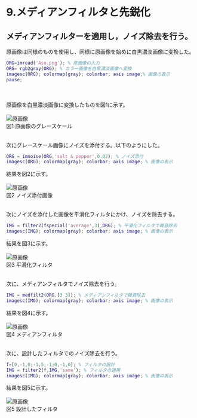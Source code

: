 # 9.メディアンフィルタと先鋭化
## メディアンフィルターを適用し，ノイズ除去を行う。

原画像は同様のものを使用し、同様に原画像を始めに白黒濃淡画像に変換した。
``` m
ORG=imread('Aso.png'); % 原画像の入力
ORG= rgb2gray(ORG); % カラー画像を白黒濃淡画像へ変換
imagesc(ORG); colormap(gray); colorbar; axis image;% 画像の表示
pause;
```
<br /><br />
原画像を白黒濃淡画像に変換したものを図1に示す。
<br /><br />
![原画像](https://github.com/Keitaro749/image_processing/blob/master/image/kadai9/kadai9_1.jpg)  
図1 原画像のグレースケール
<br /><br />

次にグレースケール画像にノイズを添付する。以下のようにした。
``` m
ORG = imnoise(ORG,'salt & pepper',0.02); % ノイズ添付
imagesc(ORG); colormap(gray); colorbar; axis image; % 画像の表示
```
結果を図2に示す。
<br /><br />
![原画像](https://github.com/Keitaro749/image_processing/blob/master/image/kadai9/kadai9_2.jpg)  
図2 ノイズ添付画像
<br /><br />

次にノイズを添付した画像を平滑化フィルタにかけ、ノイズを除去する。
``` m
IMG = filter2(fspecial('average',3),ORG); % 平滑化フィルタで雑音除去
imagesc(IMG); colormap(gray); colorbar; axis image; % 画像の表示
```
結果を図3に示す。
<br /><br />
![原画像](https://github.com/Keitaro749/image_processing/blob/master/image/kadai9/kadai9_3.jpg)  
図3 平滑化フィルタ
<br /><br />

次に、メディアンフィルタでノイズ除去を行う。
``` m
IMG = medfilt2(ORG,[3 3]); % メディアンフィルタで雑音除去
imagesc(IMG); colormap(gray); colorbar; axis image; % 画像の表示
```
結果を図4に示す。
<br /><br />
![原画像](https://github.com/Keitaro749/image_processing/blob/master/image/kadai9/kadai9_4.jpg)  
図4 メディアンフィルタ
<br /><br />

次に、設計したフィルタでのノイズ除去を行う。
``` m
f=[0,-1,0;-1,5,-1;0,-1,0]; % フィルタの設計
IMG = filter2(f,IMG,'same'); % フィルタの適用
imagesc(IMG); colormap(gray); colorbar; axis image; % 画像の表示
```
結果を図5に示す。
<br /><br />
![原画像](https://github.com/Keitaro749/image_processing/blob/master/image/kadai9/kadai9_5.jpg)  
図5 設計したフィルタ
<br /><br />


